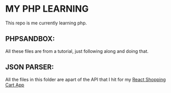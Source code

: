 # MY PHP LEARNING
This repo is me currently learning php. 

## PHPSANDBOX:
All these files are from a tutorial, just following along and doing that. 

## JSON PARSER:
All the files in this folder are apart of the API that I hit for my <a href="https://github.com/MattHDwyer/React-Shopping-Cart">React Shopping Cart App</a>

